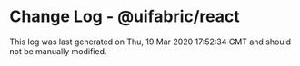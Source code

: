 # Change Log - @uifabric/react

This log was last generated on Thu, 19 Mar 2020 17:52:34 GMT and should not be manually modified.